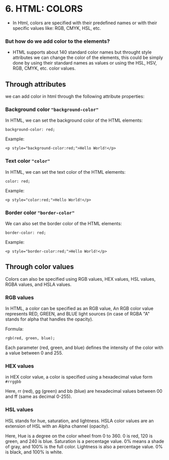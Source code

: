 # 6. HTML: COLORS

*  In Html, colors are specified with their predefined names or with their specific values like: RGB, CMYK, HSL, etc.

### But how do we add color to the elements?

* HTML supports about 140 standard color names but throught style attributes we can change the color of the elements, this could be simply done by using their standard names as values or using the HSL, HSV, RGB, CMYK, etc. color values. 

## Through attributes

we can add color in html through the following attribute properties:

### Background color `"background-color"`
In HTML, we can set the background color of the HTML elements:

```
background-color: red;
```
Example: 

```
<p style="background-color:red;">Hello World!</p>
```

### Text color `"color"`
In HTML, we can set the text color of the HTML elements:

```
color: red;
```
Example: 

```
<p style="color:red;">Hello World!</p>
```

### Border color `"border-color"`
We can also set the border color of the HTML elements:

```
border-color: red;
```
Example: 

```
<p style="border-color:red;">Hello World!</p>
```

## Through color values

Colors can also be specified using RGB values, HEX values, HSL values, RGBA values, and HSLA values.

### RGB values

In HTML, a color can be specified as an RGB value, An RGB color value represents RED, GREEN, and BLUE light sources (in case of RGBA "A" stands for alpha that handles the opacity).

Formula:

```
rgb(red, green, blue);
```

Each parameter (red, green, and blue) defines the intensity of the color with a value between 0 and 255.

### HEX values

in HEX color value, a color is specified using a hexadecimal value form `#rrggbb`

Here, rr (red), gg (green) and bb (blue) are hexadecimal values between 00 and ff (same as decimal 0-255).

### HSL values

HSL stands for hue, saturation, and lightness. HSLA color values are an extension of HSL with an Alpha channel (opacity).

Here, Hue is a degree on the color wheel from 0 to 360. 0 is red, 120 is green, and 240 is blue. Saturation is a percentage value. 0% means a shade of gray, and 100% is the full color. Lightness is also a percentage value. 0% is black, and 100% is white.

